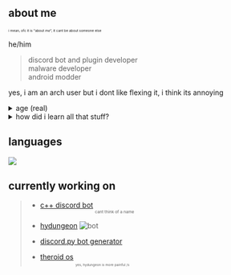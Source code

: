 ## about me
<sub><sub><sub><sub>i mean, ofc it is "about *me*", it cant be about someone else</sub></sub></sub></sub>


he/him
> discord bot and plugin developer\
malware developer\
android modder

yes, i am an arch user but i dont like flexing it, i think its annoying

<details>
  <summary>age (real)</summary>
  $$\int_1^{e^{\lim_{t\to\infty}\sqrt[\log(t)]t}}\frac{\text dx}x+\frac{e^{i\tau}}{(\csc^2x-\cot^2x)1\uparrow^{(69)}1}\csc x\sqrt{1-\cos^2x}+\lim\limits_{b\to\infty}\int_0^b t^2e^{-t}\,dt+\lim\limits_{a\to\infty} a\ln\Big[1+\frac{2}{a}\Big]$$
  <sub><sub><sub><sub><a href=https://cdn.discordapp.com/attachments/997101921301172284/1013761612546580571/unknown.png>cant solve?</a></sub></sub></sub></sub>
</details>

<details>
  <summary>how did i learn all that stuff?</summary>
  pls dont ask me, i have no fucking idea
</details>

## languages
![](https://github-readme-stats.vercel.app/api/top-langs/?username=thatOneArchUser&hide_border=true&title_color=1793d1&langs_count=12&theme=dark)

## currently working on
> + [c++ discord bot](https://github.com/thatOneArchUser/cpp-discord-bot) <sub><sub><sub>cant think of a name</sub></sub></sub>
>
> + [hydungeon](https://github.com/thatOneArchUser/hydungeon) ![bot](https://img.shields.io/badge/-painful%20af-f15b92?style=flat)
> 
> + [discord.py bot generator](https://github.com/thatOneArchUser/discord-py-generator)
>
> + [theroid os](https://github.com/thatOneArchUser/theroid-os) <sub><sub><sub><sub>yes, hydungeon is more painful /s</sub></sub></sub></sub>
